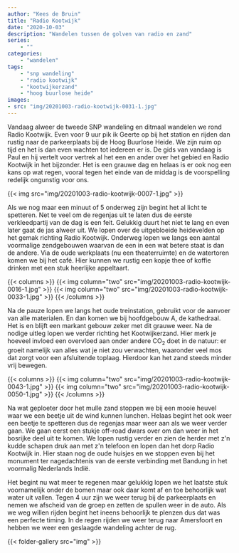 ```yaml
---
author: "Kees de Bruin"
title: "Radio Kootwijk"
date: "2020-10-03"
description: "Wandelen tussen de golven van radio en zand"
series:
    - ""
categories:
    - "wandelen"
tags:
    - "snp wandeling"
    - "radio kootwijk"
    - "kootwijkerzand"
    - "hoog buurlose heide"
images:
- src: "img/20201003-radio-kootwijk-0031-1.jpg"
---
```


Vandaag alweer de tweede SNP wandeling en ditmaal wandelen we rond Radio Kootwijk. Even voor 9 uur pik ik Geerte op bij het station en rijden dan rustig naar de parkeerplaats bij de Hoog Buurlose Heide. We zijn ruim op tijd en het is dan even wachten tot iedereen er is. De gids van vandaag is Paul en hij vertelt voor vertrek al het een en ander over het gebied en Radio Kootwijk in het bijzonder. Het is een grauwe dag en helaas is er ook nog een kans op wat regen, vooral tegen het einde van de middag is de voorspelling redelijk ongunstig voor ons.

{{< img src="img/20201003-radio-kootwijk-0007-1.jpg" >}}

Als we nog maar een minuut of 5 onderweg zijn begint het al licht te spetteren. Net te veel om de regenjas uit te laten dus de eerste verkleedpartij van de dag is een feit. Gelukkig duurt het niet te lang en even later gaat de jas alweer uit. We lopen over de uitgebloeide heidevelden op het gemak richting Radio Kootwijk. Onderweg lopen we langs een aantal voormalige zendgebouwen waarvan de een in een wat betere staat is dan de andere. Via de oude werkplaats (nu een theaterruimte) en de watertoren komen we bij het café. Hier kunnen we rustig een kopje thee of koffie drinken met een stuk heerlijke appeltaart.

{{< columns >}}
{{< img column="two" src="img/20201003-radio-kootwijk-0016-1.jpg" >}}
{{< img column="two" src="img/20201003-radio-kootwijk-0033-1.jpg" >}}
{{< /columns >}}

Na de pauze lopen we langs het oude treinstation, gebruikt voor de aanvoer van alle materialen. En dan komen we bij hoofdgebouw A, de kathedraal. Het is en blijft een markant gebouw zeker met dit grauwe weer. Na de nodige uitleg lopen we verder richting het Kootwijkerzand. Hier merk je hoeveel invloed een overvloed aan onder andere CO<sub>2</sub> doet in de natuur: er groeit namelijk van alles wat je niet zou verwachten, waaronder veel mos dat zorgt voor een afsluitende toplaag. Hierdoor kan het zand steeds minder vrij bewegen.

{{< columns >}}
{{< img column="two" src="img/20201003-radio-kootwijk-0043-1.jpg" >}}
{{< img column="two" src="img/20201003-radio-kootwijk-0050-1.jpg" >}}
{{< /columns >}}

Na wat geploeter door het mulle zand stoppen we bij een mooie heuvel waar we een beetje uit de wind kunnen lunchen. Helaas begint het ook weer een beetje te spetteren dus de regenjas maar weer aan als we weer verder gaan. We gaan eerst een stukje off-road dwars over om dan weer in het bosrijke deel uit te komen. We lopen rustig verder en zien de herder met z'n kudde schapen druk aan met z'n telefoon en lopen dan het dorp Radio Kootwijk in. Hier staan nog de oude huisjes en we stoppen even bij het monument ter nagedachtenis van de eerste verbinding met Bandung in het voormalig Nederlands Indië.

Het begint nu wat meer te regenen maar gelukkig lopen we het laatste stuk voornamelijk onder de bomen maar ook daar komt af en toe behoorlijk wat water uit vallen. Tegen 4 uur zijn we weer terug bij de parkeerplaats en nemen we afscheid van de groep en zetten de spullen weer in de auto. Als we weg willen rijden begint het ineens behoorlijk te plenzen dus dat was een perfecte timing. In de regen rijden we weer terug naar Amersfoort en hebben we weer een geslaagde wandeling achter de rug.

{{< folder-gallery src="img" >}}